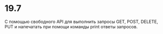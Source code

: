 # 19.7
С помощью свободного API для выполнить запросы GET, POST, DELETE, PUT и напечатать при помощи команды print ответы запросов.
